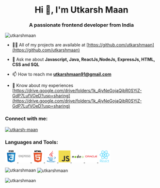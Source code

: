 <h1 align="center">Hi 👋, I'm Utkarsh Maan</h1>
<h3 align="center">A passionate frontend developer from India</h3>

<p align="left"> <img src="https://komarev.com/ghpvc/?username=utkarshmaan&label=Profile%20views&color=0e75b6&style=flat" alt="utkarshmaan" /> </p>

- 👨‍💻 All of my projects are available at [https://github.com/utkarshmaan](https://github.com/utkarshmaan)

- 💬 Ask me about **Javascript, Java, ReactJs,NodeJs, ExpressJs, HTML, CSS and SQL**

- 📫 How to reach me **utkarshmaan91@gmail.com**

- 📄 Know about my experiences [https://drive.google.com/drive/folders/1k_4jvNeGojaQjbR0SYiZ-GdP7LufVOeD?usp=sharing](https://drive.google.com/drive/folders/1k_4jvNeGojaQjbR0SYiZ-GdP7LufVOeD?usp=sharing)

<h3 align="left">Connect with me:</h3>
<p align="left">
<a href="https://linkedin.com/in/utkarsh-maan" target="blank"><img align="center" src="https://raw.githubusercontent.com/rahuldkjain/github-profile-readme-generator/master/src/images/icons/Social/linked-in-alt.svg" alt="utkarsh-maan" height="30" width="40" /></a>
</p>

<h3 align="left">Languages and Tools:</h3>
<p align="left"> <a href="https://www.w3schools.com/css/" target="_blank" rel="noreferrer"> <img src="https://raw.githubusercontent.com/devicons/devicon/master/icons/css3/css3-original-wordmark.svg" alt="css3" width="40" height="40"/> </a> <a href="https://expressjs.com" target="_blank" rel="noreferrer"> <img src="https://raw.githubusercontent.com/devicons/devicon/master/icons/express/express-original-wordmark.svg" alt="express" width="40" height="40"/> </a> <a href="https://www.w3.org/html/" target="_blank" rel="noreferrer"> <img src="https://raw.githubusercontent.com/devicons/devicon/master/icons/html5/html5-original-wordmark.svg" alt="html5" width="40" height="40"/> </a> <a href="https://www.java.com" target="_blank" rel="noreferrer"> <img src="https://raw.githubusercontent.com/devicons/devicon/master/icons/java/java-original.svg" alt="java" width="40" height="40"/> </a> <a href="https://developer.mozilla.org/en-US/docs/Web/JavaScript" target="_blank" rel="noreferrer"> <img src="https://raw.githubusercontent.com/devicons/devicon/master/icons/javascript/javascript-original.svg" alt="javascript" width="40" height="40"/> </a> <a href="https://nodejs.org" target="_blank" rel="noreferrer"> <img src="https://raw.githubusercontent.com/devicons/devicon/master/icons/nodejs/nodejs-original-wordmark.svg" alt="nodejs" width="40" height="40"/> </a> <a href="https://www.oracle.com/" target="_blank" rel="noreferrer"> <img src="https://raw.githubusercontent.com/devicons/devicon/master/icons/oracle/oracle-original.svg" alt="oracle" width="40" height="40"/> </a> <a href="https://reactjs.org/" target="_blank" rel="noreferrer"> <img src="https://raw.githubusercontent.com/devicons/devicon/master/icons/react/react-original-wordmark.svg" alt="react" width="40" height="40"/> </a> </p>

<p><img align="left" src="https://github-readme-stats.vercel.app/api/top-langs?username=utkarshmaan&show_icons=true&locale=en&layout=compact" alt="utkarshmaan" /></p>

<p>&nbsp;<img align="center" src="https://github-readme-stats.vercel.app/api?username=utkarshmaan&show_icons=true&locale=en" alt="utkarshmaan" /></p>

<p><img align="center" src="https://github-readme-streak-stats.herokuapp.com/?user=utkarshmaan&" alt="utkarshmaan" /></p>

